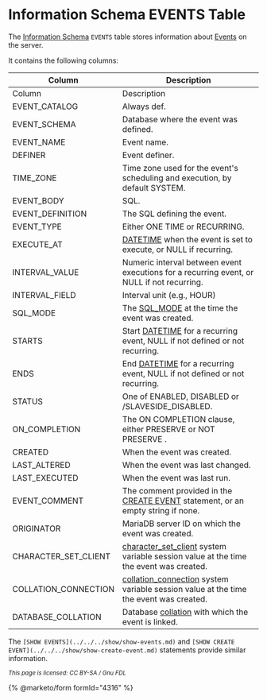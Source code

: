 # Information Schema EVENTS Table

The [Information Schema](../) `EVENTS` table stores information about [Events](../../../../../../server-usage/triggers-events/event-scheduler/) on the server.

It contains the following columns:

| Column                 | Description                                                                                                                                                                                                              |
| ---------------------- | ------------------------------------------------------------------------------------------------------------------------------------------------------------------------------------------------------------------------ |
| Column                 | Description                                                                                                                                                                                                              |
| EVENT\_CATALOG         | Always def.                                                                                                                                                                                                              |
| EVENT\_SCHEMA          | Database where the event was defined.                                                                                                                                                                                    |
| EVENT\_NAME            | Event name.                                                                                                                                                                                                              |
| DEFINER                | Event definer.                                                                                                                                                                                                           |
| TIME\_ZONE             | Time zone used for the event's scheduling and execution, by default SYSTEM.                                                                                                                                              |
| EVENT\_BODY            | SQL.                                                                                                                                                                                                                     |
| EVENT\_DEFINITION      | The SQL defining the event.                                                                                                                                                                                              |
| EVENT\_TYPE            | Either ONE TIME or RECURRING.                                                                                                                                                                                            |
| EXECUTE\_AT            | [DATETIME](../../../../../data-types/date-and-time-data-types/datetime.md) when the event is set to execute, or NULL if recurring.                                                                                       |
| INTERVAL\_VALUE        | Numeric interval between event executions for a recurring event, or NULL if not recurring.                                                                                                                               |
| INTERVAL\_FIELD        | Interval unit (e.g., HOUR)                                                                                                                                                                                               |
| SQL\_MODE              | The [SQL\_MODE](../../../../../../server-management/variables-and-modes/sql-mode.md) at the time the event was created.                                                                                                  |
| STARTS                 | Start [DATETIME](../../../../../data-types/date-and-time-data-types/datetime.md) for a recurring event, NULL if not defined or not recurring.                                                                            |
| ENDS                   | End [DATETIME](../../../../../data-types/date-and-time-data-types/datetime.md) for a recurring event, NULL if not defined or not recurring.                                                                              |
| STATUS                 | One of ENABLED, DISABLED or /SLAVESIDE\_DISABLED.                                                                                                                                                                        |
| ON\_COMPLETION         | The ON COMPLETION clause, either PRESERVE or NOT PRESERVE .                                                                                                                                                              |
| CREATED                | When the event was created.                                                                                                                                                                                              |
| LAST\_ALTERED          | When the event was last changed.                                                                                                                                                                                         |
| LAST\_EXECUTED         | When the event was last run.                                                                                                                                                                                             |
| EVENT\_COMMENT         | The comment provided in the [CREATE EVENT](../../../../data-definition/create/create-event.md) statement, or an empty string if none.                                                                                    |
| ORIGINATOR             | MariaDB server ID on which the event was created.                                                                                                                                                                        |
| CHARACTER\_SET\_CLIENT | [character\_set\_client](../../../../../../ha-and-performance/optimization-and-tuning/system-variables/server-system-variables.md#character_set_client) system variable session value at the time the event was created. |
| COLLATION\_CONNECTION  | [collation\_connection](../../../../../../ha-and-performance/optimization-and-tuning/system-variables/server-system-variables.md#collation_connection) system variable session value at the time the event was created.  |
| DATABASE\_COLLATION    | Database [collation](../../../../../data-types/string-data-types/character-sets/) with which the event is linked.                                                                                                        |

The `[SHOW EVENTS](../../../show/show-events.md)` and `[SHOW CREATE EVENT](../../../show/show-create-event.md)` statements provide similar information.

<sub>_This page is licensed: CC BY-SA / Gnu FDL_</sub>

{% @marketo/form formId="4316" %}
